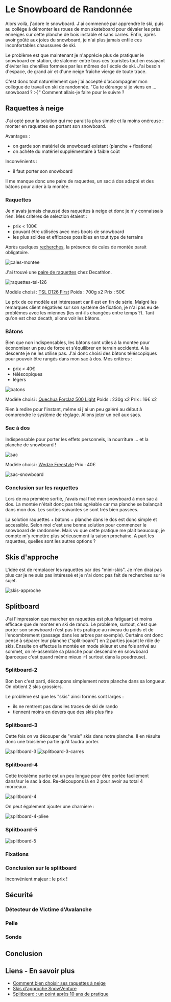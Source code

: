 # Le Snowboard de Randonnée

Alors voilà, j'adore le snowboard. J'ai commencé par apprendre le ski, puis au collège à démonter les roues de mon skateboard pour dévaler les près enneigés sur cette planche de bois instable et sans carres. Enfin, après avoir goûté aux joies du snowboard, je n'ai plus jamais enfilé ces inconfortables chaussures de ski.

Le problème est que maintenant je n'apprécie plus de pratiquer le snowboard en station, de slalomer entre tous ces touristes tout en essayant d'éviter les chenilles formées par les mômes de l'école de ski. J'ai besoin d'espace, de grand air et d'une neige fraîche vierge de toute trace.

C'est donc tout naturellement que j'ai accepté d'accompagner mon collègue de travail en ski de randonnée. "Ca te dérange si je viens en ... snowboard ? :-)" Comment allais-je faire pour le suivre ?

## Raquettes à neige

J'ai opté pour la solution qui me parait la plus simple et la moins onéreuse : monter en raquettes en portant son snowboard.

Avantages :

- on garde son matériel de snowboard existant (planche + fixations)
- on achète du matériel supplémentaire à faible coût

Inconvénients :

- il faut porter son snowboard

Il me manque donc une paire de raquettes, un sac à dos adapté et des bâtons pour aider à la montée.

### Raquettes

Je n'avais jamais chaussé des raquettes à neige et donc je n'y connaissais rien. Mes critères de selection étaient :

- prix < 100€
- pouvant être utilisées avec mes boots de snowboard
- les plus solides et efficaces possibles en tout type de terrains

Après quelques [recherches](http://www.zeoutdoor.com/mag/choisir-raquettes-neige.html), la présence de cales de montée parait obligatoire.

![cales-montee](http://www.decathlon.fr/media/829/8290790/zoom_68e17e4b5cd644f1add668f4ca3673f6.jpg)

J'ai trouvé une [paire de raquettes](http://www.decathlon.fr/tsl-d126-first-noire-id_8290790.html) chez Decathlon.

![raquettes-tsl-126](http://www.decathlon.fr/media/829/8290790/zoom_6b78b22e0a3c4ca4aea13c21b3c52ed1.jpg)

Modèle choisi : [TSL D126 First](http://www.tsloutdoor.com/download/fr/CATA20122013.pdf)
Poids : 700g x2 
Prix : 50€

Le prix de ce modèle est intéressant car il est en fin de série. Malgré les remarques client négatives sur son système de fixation, je n'ai pas eu de problèmes avec les miennes (les ont-ils changées entre temps ?). Tant qu'on est chez decath, allons voir les bâtons.

### Bâtons

Bien que non indispensables, les bâtons sont utiles à la montée pour économiser un peu de force et s'équilibrer en terrain accidenté. A la descente je ne les utilise pas. J'ai donc choisi des bâtons téléscopiques pour pouvoir être rangés dans mon sac à dos. Mes critères :

- prix < 40€
- téléscopiques
- légers

![batons](http://www.decathlon.fr/media/827/8270565/zoom_d26445606def47c4a56884e00088c5cd.jpg)

Modèle choisi : [Quechua Forclaz 500 Light](http://www.decathlon.fr/1-baton-forclaz-500-light-id_8270565.html)
Poids : 230g x2
Prix : 16€ x2

Rien à redire pour l'instant, même si j'ai un peu galéré au début à comprendre le système de règlage. Allons jeter un oeil aux sacs.

### Sac à dos

Indispensable pour porter les effets personnels, la nourriture ... et la planche de snowboard !

![sac](http://www.decathlon.fr/media/828/8282810/zoom_b6489e591b7c48168c1d565da2b1f1ac.jpg)

Modèle choisi : [Wedze Freestyle](http://www.decathlon.fr/sac-a-dos-freestyle-black-id_8282810.html)
Prix : 40€

![sac-snowboard](http://www.decathlon.fr/media/828/8282810/zoom_281465daba854b6b99938551cb86c684.jpg)

### Conclusion sur les raquettes

Lors de ma première sortie, j'avais mal fixé mon snowboard à mon sac à dos. La montée n'était donc pas très agréable car ma planche se balançait dans mon dos. Les sorties suivantes se sont très bien passées.

La solution raquettes + bâtons + planche dans le dos est donc simple et accessible. Selon moi c'est une bonne solution pour commencer le snowboard de randonnée. Mais vu que cette pratique me plait beaucoup, je compte m'y remettre plus sérieusement la saison prochaine. A part les raquettes, quelles sont les autres options ?

## Skis d'approche

L'idée est de remplacer les raquettes par des "mini-skis". Je n'en dirai pas plus car je ne suis pas intéressé et je n'ai donc pas fait de recherches sur le sujet.

![skis-approche](http://cdn3.coresites.mpora.com/onboardfr/wp-content/uploads/2014/11/wpid-03-MTN-Approach-Ski-System-3-2014-20151.jpg)

## Splitboard

J'ai l'impression que marcher en raquettes est plus fatiguant et moins efficace que de monter en ski de rando. Le problème, surtout, c'est que porter son snowboard n'est pas très pratique au niveau du poids et de l'encombrement (passage dans les arbres par exemple). Certains ont donc pensé à séparer leur planche ("split-board") en 2 parties jouant le rôle de skis. Ensuite on effectue la montée en mode skieur et une fois arrivé au sommet, on ré-assemble sa planche pour descendre en snowboard (parceque c'est quand même mieux :-) surtout dans la poudreuse).

### Splitboard-2

Bon ben c'est parti, découpons simplement notre planche dans sa longueur. On obtient 2 skis grossiers.

Le problème est que les "skis" ainsi formés sont larges :

- ils ne rentrent pas dans les traces de ski de rando
- tiennent moins en devers que des skis plus fins

### Splitboard-3

Cette fois on va découper de "vrais" skis dans notre planche. Il en résulte donc une troisième partie qu'il faudra porter.

![splitboard-3](http://splitboard-power.fr/images/stories/documents/detoure5.png)
![splitboard-3-carres](http://splitboard-power.fr/images/stories/documents/detoure2.png)

### Splitboard-4

Cette troisième partie est un peu longue pour être portée facilement dans/sur le sac à dos. Re-découpons là en 2 pour avoir au total 4 morceaux.

![splitboard-4](http://i57.servimg.com/u/f57/18/71/23/50/img_1914.jpg)

On peut également ajouter une charnière :

![splitboard-4-pliee](http://splitboard-power.fr/images/stories/documents/image2-replie-detoure.png)

### Splitboard-5

![splitboard-5](http://splitboard-power.fr/images/stories/documents/pentagram.png)

### Fixations

### Conclusion sur le splitboard

Inconvénient majeur : le prix !

## Sécurité

### Détecteur de Victime d'Avalanche
### Pelle
### Sonde

## Conclusion

## Liens - En savoir plus

- [Comment bien choisir ses raquettes à neige](http://www.zeoutdoor.com/mag/choisir-raquettes-neige.html)
- [Skis d'approche SnowVenture](http://www.stc-swiss.ch/handel/index_f.html)
- [Splitboard : un point après 10 ans de pratique](http://www.volopress.net/volo/spip.php?article614)
